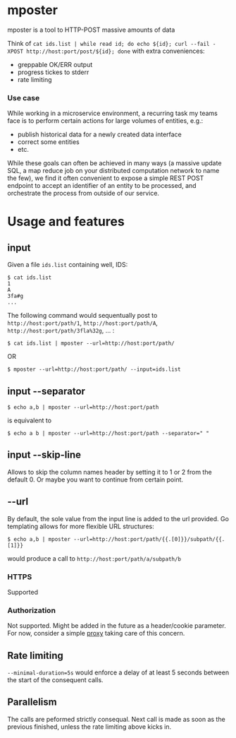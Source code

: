 # mposter

mposter is a tool to HTTP-POST massive amounts of data

Think of `cat ids.list | while read id; do echo ${id}; curl --fail -XPOST http://host:port/post/${id}; done` with extra conveniences: 

* greppable OK/ERR output
* progress tickes to stderr 
* rate limiting

### Use case

While working in a microservice environment, a recurring task my teams face is to perform certain actions for large volumes of entities, e.g.: 

* publish historical data for a newly created data interface
* correct some entities
* etc. 

While these goals can often be achieved in many ways (a massive update SQL, a map reduce job on your distributed computation network to name the few), we find it often convenient to expose a simple REST POST endpoint to accept an identifier of an entity to be processed, and orchestrate the process from outside of our service. 

# Usage and features

## input

Given a file `ids.list` containing well, IDS: 

````
$ cat ids.list
1
A
3fa#g
...
````

The following command would sequentually post to `http://host:port/path/1`, `http://host:port/path/A`, `http://host:port/path/3fla%32g`, ... :

````
$ cat ids.list | mposter --url=http://host:port/path/
````
OR 

````
$ mposter --url=http://host:port/path/ --input=ids.list
````

## input --separator 

````
$ echo a,b | mposter --url=http://host:port/path
````

is equivalent to 

````
$ echo a b | mposter --url=http://host:port/path --separator=" "
````

## input --skip-line

Allows to skip the column names header by setting it to 1 or 2 from the default 0. Or maybe you want to continue from certain point.

## --url 

By default, the sole value from the input line is added to the url provided. Go templating allows for more flexible URL structures: 

````
$ echo a,b | mposter --url=http://host:port/path/{{.[0]}}/subpath/{{.[1]}}
````

would produce a call to `http://host:port/path/a/subpath/b`

### HTTPS 

Supported

### Authorization 

Not supported. Might be added in the future as a header/cookie parameter. For now, consider a simple [proxy](https://golang.org/pkg/net/http/httputil/#NewSingleHostReverseProxy) taking care of this concern.

## Rate limiting

`--minimal-duration=5s` would enforce a delay of at least 5 seconds between the start of the consequent calls. 

## Parallelism 

The calls are peformed strictly consequal. Next call is made as soon as the previous finished, unless the rate limiting above kicks in.
